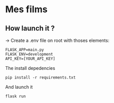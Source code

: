 # Mes films

## How launch it ? 

-> Create a .env file on root with thoses elements:

	FLASK_APP=main.py
	FLASK_ENV=development
	API_KEY=[YOUR_API_KEY]

The install depedencies 

	pip install -r requirements.txt

And launch it 

	flask run